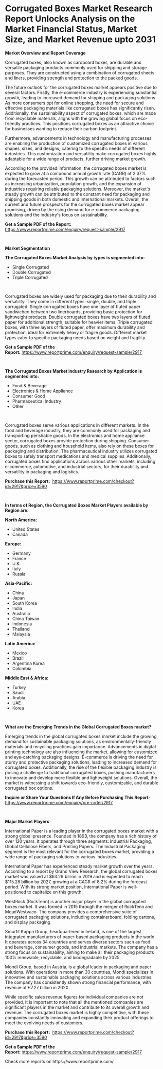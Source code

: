 <p><h1>Corrugated Boxes Market Research Report Unlocks Analysis on the Market Financial Status, Market Size, and Market Revenue upto 2031</h1></p><p><strong>Market Overview and Report Coverage</strong></p>
<p><p>Corrugated boxes, also known as cardboard boxes, are durable and versatile packaging products commonly used for shipping and storage purposes. They are constructed using a combination of corrugated sheets and liners, providing strength and protection to the packed goods.</p><p>The future outlook for the corrugated boxes market appears positive due to several factors. Firstly, the e-commerce industry is experiencing substantial growth, leading to increased demand for shipping and packaging solutions. As more consumers opt for online shopping, the need for secure and effective packaging materials like corrugated boxes has significantly risen. Additionally, the sustainability aspect of corrugated boxes, which are made from recyclable materials, aligns with the growing global focus on eco-friendly practices. This positions corrugated boxes as an attractive choice for businesses wanting to reduce their carbon footprint.</p><p>Furthermore, advancements in technology and manufacturing processes are enabling the production of customized corrugated boxes in various shapes, sizes, and designs, catering to the specific needs of different industries. This customization and versatility make corrugated boxes highly adaptable for a wide range of products, further driving market growth.</p><p>According to the provided information, the corrugated boxes market is expected to grow at a compound annual growth rate (CAGR) of 2.37% during the forecasted period. This growth can be attributed to factors such as increasing urbanization, population growth, and the expansion of industries requiring reliable packaging solutions. Moreover, the market's steady growth can be attributed to the constant need for packaging and shipping goods in both domestic and international markets. Overall, the current and future prospects for the corrugated boxes market appear promising, driven by the rising demand for e-commerce packaging solutions and the industry's focus on sustainability.</p></p>
<p><strong>Get a Sample PDF of the Report:</strong> <a href="https://www.reportprime.com/enquiry/request-sample/2917">https://www.reportprime.com/enquiry/request-sample/2917</a></p>
<p>&nbsp;</p>
<p><strong>Market Segmentation</strong></p>
<p><strong>The Corrugated Boxes Market Analysis by types is segmented into:</strong></p>
<p><ul><li>Single Corrugated</li><li>Double Corrugated</li><li>Triple Corrugated</li></ul></p>
<p>&nbsp;</p>
<p><p>Corrugated boxes are widely used for packaging due to their durability and versatility. They come in different types: single, double, and triple corrugated. Single corrugated boxes have one layer of fluted paper sandwiched between two linerboards, providing basic protection for lightweight products. Double corrugated boxes have two layers of fluted paper for additional strength, suitable for heavier items. Triple corrugated boxes, with three layers of fluted paper, offer maximum durability and protection, ideal for extremely heavy or fragile goods. Different market types cater to specific packaging needs based on weight and fragility.</p></p>
<p><strong>Get a Sample PDF of the Report:</strong>&nbsp;<a href="https://www.reportprime.com/enquiry/request-sample/2917">https://www.reportprime.com/enquiry/request-sample/2917</a></p>
<p>&nbsp;</p>
<p><strong>The Corrugated Boxes Market Industry Research by Application is segmented into:</strong></p>
<p><ul><li>Food & Beverage</li><li>Electronics & Home Appliance</li><li>Consumer Good</li><li>Pharmaceutical Industry</li><li>Other</li></ul></p>
<p>&nbsp;</p>
<p><p>Corrugated boxes serve various applications in different markets. In the food and beverage industry, they are commonly used for packaging and transporting perishable goods. In the electronics and home appliance sector, corrugated boxes provide protection during shipping. Consumer goods, such as clothing and household items, also rely on these boxes for packaging and distribution. The pharmaceutical industry utilizes corrugated boxes to safely transport medications and medical supplies. Additionally, corrugated boxes find applications across various other markets, including e-commerce, automotive, and industrial sectors, for their durability and versatility in packaging and logistics.</p></p>
<p><strong>Purchase this Report:</strong>&nbsp; <a href="https://www.reportprime.com/checkout?id=2917&price=3590">https://www.reportprime.com/checkout?id=2917&price=3590</a></p>
<p>&nbsp;</p>
<p><strong>In terms of Region, the Corrugated Boxes Market Players available by Region are:</strong></p>
<p>
    <p> <strong> North America: </strong>
        <ul>
            <li>United States</li>
            <li>Canada</li>
        </ul>
        </p> 
    <p> <strong> Europe: </strong>
        <ul>
            <li>Germany</li>
            <li>France</li>
            <li>U.K.</li>
            <li>Italy</li>
            <li>Russia</li>
        </ul>
        </p> 
    <p> <strong> Asia-Pacific: </strong>
        <ul>
            <li>China</li>
            <li>Japan</li>
            <li>South Korea</li>
            <li>India</li>
            <li>Australia</li>
            <li>China Taiwan</li>
            <li>Indonesia</li>
            <li>Thailand</li>
            <li>Malaysia</li>
        </ul>
        </p> 
    <p> <strong> Latin America: </strong>
        <ul>
            <li>Mexico</li>
            <li>Brazil</li>
            <li>Argentina Korea</li>
            <li>Colombia</li>
        </ul>
        </p> 
    <p> <strong> Middle East & Africa: </strong>
        <ul>
            <li>Turkey</li>
            <li>Saudi</li>
            <li>Arabia</li>
            <li>UAE</li>
            <li>Korea</li>
        </ul>
    </p>
    </p>
<p>&nbsp;</p>
<p><strong>What are the Emerging Trends in the Global Corrugated Boxes market?</strong></p>
<p><p>Emerging trends in the global corrugated boxes market include the growing demand for sustainable packaging solutions, as environmentally-friendly materials and recycling practices gain importance. Advancements in digital printing technology are also influencing the market, allowing for customized and eye-catching packaging designs. E-commerce is driving the need for sturdy and protective packaging solutions, leading to increased demand for corrugated boxes. Additionally, the rise of the flexible packaging industry is posing a challenge to traditional corrugated boxes, pushing manufacturers to innovate and develop more flexible and lightweight solutions. Overall, the market is witnessing a shift towards eco-friendly, customizable, and durable corrugated box options.</p></p>
<p><strong>Inquire or Share Your Questions If Any Before Purchasing This Report</strong>- <a href="https://www.reportprime.com/enquiry/pre-order/2917">https://www.reportprime.com/enquiry/pre-order/2917</a></p>
<p>&nbsp;</p>
<p><strong>Major Market Players</strong></p>
<p><p>International Paper is a leading player in the corrugated boxes market with a strong global presence. Founded in 1898, the company has a rich history of over 120 years. It operates through three segments: Industrial Packaging, Global Cellulose Fibers, and Printing Papers. The Industrial Packaging segment is the most relevant for the corrugated boxes market, providing a wide range of packaging solutions to various industries.</p><p>International Paper has experienced steady market growth over the years. According to a report by Grand View Research, the global corrugated boxes market was valued at $63.29 billion in 2019 and is expected to reach $115.28 billion by 2027, growing at a CAGR of 8.2% during the forecast period. With its strong market position, International Paper is well-positioned to capitalize on this growth.</p><p>WestRock (RockTenn) is another major player in the global corrugated boxes market. It was formed in 2015 through the merger of RockTenn and MeadWestvaco. The company provides a comprehensive suite of corrugated packaging solutions, including containerboard, folding cartons, and display packaging.</p><p>Smurfit Kappa Group, headquartered in Ireland, is one of the largest integrated manufacturers of paper-based packaging products in the world. It operates across 34 countries and serves diverse sectors such as food and beverage, consumer goods, and industrial markets. The company has a strong focus on sustainability, aiming to make all their packaging products 100% renewable, recyclable, and biodegradable by 2025.</p><p>Mondi Group, based in Austria, is a global leader in packaging and paper solutions. With operations in more than 30 countries, Mondi specializes in innovative and sustainable packaging solutions across various industries. The company has consistently shown strong financial performance, with revenue of €7.27 billion in 2020.</p><p>While specific sales revenue figures for individual companies are not provided, it is important to note that all the mentioned companies are significant players in the market and contribute to its overall growth and revenue. The corrugated boxes market is highly competitive, with these companies constantly innovating and expanding their product offerings to meet the evolving needs of customers.</p></p>
<p><strong>Purchase this Report:</strong>&nbsp;&nbsp;<a href="https://www.reportprime.com/checkout?id=2917&price=3590">https://www.reportprime.com/checkout?id=2917&price=3590</a></p>
<p></p>
<p><strong>Get a Sample PDF of the Report:</strong>&nbsp;<a href="https://www.reportprime.com/enquiry/request-sample/2917">https://www.reportprime.com/enquiry/request-sample/2917</a></p>
<p>Check more reports on https://www.reportprime.com/</p>